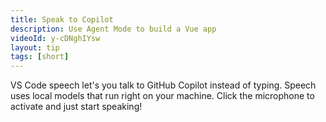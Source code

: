 ```yaml
---
title: Speak to Copilot
description: Use Agent Mode to build a Vue app
videoId: y-cDNghIYsw
layout: tip
tags: [short]
---
```


VS Code speech let's you talk to GitHub Copilot instead of typing. Speech uses local models that run right on your machine. Click the microphone to activate and just start speaking!
